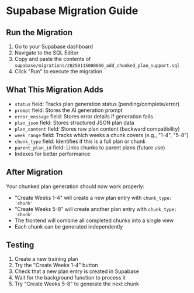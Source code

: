 # Supabase Migration Guide

## Run the Migration

1. Go to your Supabase dashboard
2. Navigate to the SQL Editor
3. Copy and paste the contents of `supabase/migrations/20250115000000_add_chunked_plan_support.sql`
4. Click "Run" to execute the migration

## What This Migration Adds

- `status` field: Tracks plan generation status (pending/complete/error)
- `prompt` field: Stores the AI generation prompt
- `error_message` field: Stores error details if generation fails
- `plan_json` field: Stores structured JSON plan data
- `plan_content` field: Stores raw plan content (backward compatibility)
- `week_range` field: Tracks which weeks a chunk covers (e.g., "1-4", "5-8")
- `chunk_type` field: Identifies if this is a full plan or chunk
- `parent_plan_id` field: Links chunks to parent plans (future use)
- Indexes for better performance

## After Migration

Your chunked plan generation should now work properly:
- "Create Weeks 1-4" will create a new plan entry with `chunk_type: 'chunk'`
- "Create Weeks 5-8" will create another plan entry with `chunk_type: 'chunk'`
- The frontend will combine all completed chunks into a single view
- Each chunk can be generated independently

## Testing

1. Create a new training plan
2. Try the "Create Weeks 1-4" button
3. Check that a new plan entry is created in Supabase
4. Wait for the background function to process it
5. Try "Create Weeks 5-8" to generate the next chunk 